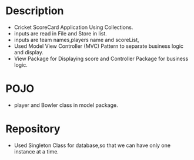 # Description
  - Cricket ScoreCard Application Using Collections.
  - inputs are read in File and Store in list.
  - inputs are team names,players name and scoreList,
  - Used Model View Controller (MVC) Pattern to separate business logic and display.
  - View Package for Displaying score and Controller Package for business logic.
# POJO
 - player and Bowler class in model package.
# Repository
 - Used Singleton Class for database,so that we can have only one instance at a time.
